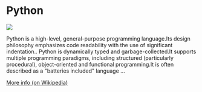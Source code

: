 
# Python  
![](https://www.tiobe.com/wp-content/themes/tiobe/tiobe-index/images/Python.png)



Python is a high-level, general-purpose programming language.Its design philosophy emphasizes code readability with the use of significant indentation.. Python is dynamically typed and garbage-collected.It supports multiple programming paradigms, including structured (particularly procedural), object-oriented and functional programming.It is often described as a "batteries included" language ...

[More info (on Wikipedia)](https://en.wikipedia.org/wiki/Python_(programming_language))
